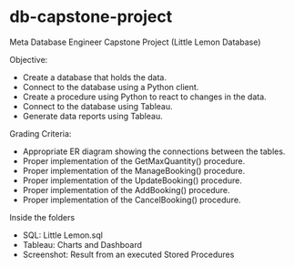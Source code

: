 # db-capstone-project
Meta Database Engineer Capstone Project (Little Lemon Database)

Objective:
- Create a database that holds the data.
- Connect to the database using a Python client.
- Create a procedure using Python to react to changes in the data.
- Connect to the database using Tableau.
- Generate data reports using Tableau.

Grading Criteria:
- Appropriate ER diagram showing the connections between the tables.
- Proper implementation of the GetMaxQuantity() procedure.
- Proper implementation of the ManageBooking() procedure.
- Proper implementation of the UpdateBooking() procedure.
- Proper implementation of the AddBooking() procedure.
- Proper implementation of the CancelBooking() procedure.

Inside the folders

- SQL: Little Lemon.sql
- Tableau: Charts and Dashboard
- Screenshot: Result from an executed Stored Procedures
